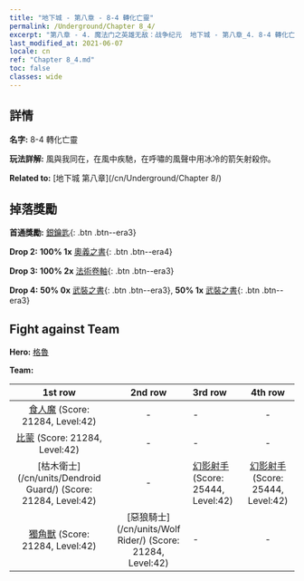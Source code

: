 ```yaml
---
title: "地下城 - 第八章 - 8-4 轉化亡靈"
permalink: /Underground/Chapter 8_4/
excerpt: "第八章 - 4. 魔法门之英雄无敌：战争纪元  地下城 - 第八章_4. 8-4 轉化亡靈"
last_modified_at: 2021-06-07
locale: cn
ref: "Chapter 8_4.md"
toc: false
classes: wide
---
```


## 詳情

 **名字:** 8-4 轉化亡靈

 **玩法詳解:**       風與我同在，在風中疾馳，在呼嘯的風聲中用冰冷的箭矢射殺你。

 **Related to:** [地下城 第八章](/cn/Underground/Chapter 8/)

## 掉落獎勵

 **首通獎勵:** [銀鑰匙](/cn/Items/con_693/){: .btn .btn--era3}

 **Drop 2:** **100% 1x** [奧義之書](/cn/Items/mat_39/){: .btn .btn--era4}

 **Drop 3:** **100% 2x** [法術卷軸](/cn/Items/con_694/){: .btn .btn--era3}

 **Drop 4:** **50% 0x** [武裝之書](/cn/Items/mat_32/){: .btn .btn--era3}, **50% 1x** [武裝之書](/cn/Items/mat_32/){: .btn .btn--era3}


## Fight against Team
 **Hero:** [格魯](/cn/heroes/Gelu/)

 **Team:**


  | 1st row | 2nd row | 3rd row | 4th row |
  |:----:|:----:|:----|:----:|
  | [食人魔](/cn/units/Ogre/) (Score: 21284, Level:42)  | - | - | - |
  | [比蒙](/cn/units/Behemoth/) (Score: 21284, Level:42)  | - | - | - |
  | [枯木衛士](/cn/units/Dendroid Guard/) (Score: 21284, Level:42)  | - | [幻影射手](/cn/units/Sharpshooter/) (Score: 25444, Level:42)  | [幻影射手](/cn/units/Sharpshooter/) (Score: 25444, Level:42)  |
  | [獨角獸](/cn/units/Unicorn/) (Score: 21284, Level:42)  | [惡狼騎士](/cn/units/Wolf Rider/) (Score: 21284, Level:42)  | - | - |


